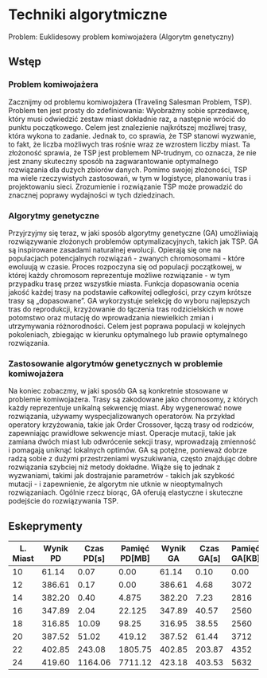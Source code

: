 # Techniki algorytmiczne

Problem: Euklidesowy problem komiwojażera (Algorytm genetyczny)

## Wstęp

### Problem komiwojażera

Zacznijmy od problemu komiwojażera (Traveling Salesman Problem, TSP). Problem ten jest prosty do zdefiniowania: Wyobraźmy sobie sprzedawcę, który musi odwiedzić zestaw miast dokładnie raz, a następnie wrócić do punktu początkowego. Celem jest znalezienie najkrótszej możliwej trasy, która wykona to zadanie. Jednak to, co sprawia, że TSP stanowi wyzwanie, to fakt, że liczba możliwych tras rośnie wraz ze wzrostem liczby miast. Ta złożoność sprawia, że TSP jest problemem NP-trudnym, co oznacza, że nie jest znany skuteczny sposób na zagwarantowanie optymalnego rozwiązania dla dużych zbiorów danych. Pomimo swojej złożoności, TSP ma wiele rzeczywistych zastosowań, w tym w logistyce, planowaniu tras i projektowaniu sieci. Zrozumienie i rozwiązanie TSP może prowadzić do znacznej poprawy wydajności w tych dziedzinach.

### Algorytmy genetyczne

Przyjrzyjmy się teraz, w jaki sposób algorytmy genetyczne (GA) umożliwiają rozwiązywanie złożonych problemów optymalizacyjnych, takich jak TSP. GA są inspirowane zasadami naturalnej ewolucji. Opierają się one na populacjach potencjalnych rozwiązań - zwanych chromosomami - które ewoluują w czasie. Proces rozpoczyna się od populacji początkowej, w której każdy chromosom reprezentuje możliwe rozwiązanie - w tym przypadku trasę przez wszystkie miasta. Funkcja dopasowania ocenia jakość każdej trasy na podstawie całkowitej odległości, przy czym krótsze trasy są „dopasowane”. GA wykorzystuje selekcję do wyboru najlepszych tras do reprodukcji, krzyżowanie do łączenia tras rodzicielskich w nowe potomstwo oraz mutację do wprowadzania niewielkich zmian i utrzymywania różnorodności. Celem jest poprawa populacji w kolejnych pokoleniach, zbiegając w kierunku optymalnego lub prawie optymalnego rozwiązania.

### Zastosowanie algorytmów genetycznych w problemie komiwojażera​

Na koniec zobaczmy, w jaki sposób GA są konkretnie stosowane w problemie komiwojażera. Trasy są zakodowane jako chromosomy, z których każdy reprezentuje unikalną sekwencję miast. Aby wygenerować nowe rozwiązania, używamy wyspecjalizowanych operatorów. Na przykład operatory krzyżowania, takie jak Order Crossover, łączą trasy od rodziców, zapewniając prawidłowe sekwencje miast. Operacje mutacji, takie jak zamiana dwóch miast lub odwrócenie sekcji trasy, wprowadzają zmienność i pomagają uniknąć lokalnych optimów. GA są potężne, ponieważ dobrze radzą sobie z dużymi przestrzeniami wyszukiwania, często znajdując dobre rozwiązania szybciej niż metody dokładne. Wiąże się to jednak z wyzwaniami, takimi jak dostrajanie parametrów - takich jak szybkość mutacji - i zapewnienie, że algorytm nie utknie w nieoptymalnych rozwiązaniach. Ogólnie rzecz biorąc, GA oferują elastyczne i skuteczne podejście do rozwiązywania TSP.

## Eskeprymenty

| L. Miast | Wynik PD | Czas PD[s] | Pamięć PD[MB] | Wynik GA | Czas GA[s] | Pamięć GA[KB] | Generacje GA |
| -------- | -------- | ---------- | ------------- | -------- | ---------- | ------------- | ------------ |
| 10       | 61.14    | 0.07       | 0.00          | 61.14    | 0.10       | 0.00          | 10           |
| 12       | 386.61   | 0.17       | 0.00          | 386.61   | 4.68       | 3072          | 70           |
| 14       | 382.20   | 0.40       | 4.875         | 382.20   | 7.23       | 2816          | 80           |
| 16       | 347.89   | 2.04       | 22.125        | 347.89   | 40.57      | 2560          | 320          |
| 18       | 316.85   | 10.09      | 98.25         | 316.95   | 38.55      | 2560          | 260          |
| 20       | 387.52   | 51.02      | 419.12        | 387.52   | 61.44      | 3712          | 280          |
| 22       | 402.85   | 243.08     | 1805.75       | 402.85   | 203.87     | 4352          | 400          |
| 24       | 419.60   | 1164.06    | 7711.12       | 423.18   | 403.53     | 5632          | 450          |
